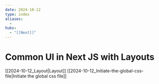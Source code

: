 ```yaml
---
date: 2024-10-12
type: index
aliases:
  -
hubs:
  - "[[Next]]"
---
```


# Common UI in Next JS with Layouts

[[2024-10-12_Layout|Layout]]
[[2024-10-12_Initiate-the-global-css-file|Initiate the global css file]]
